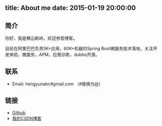  
title: About me
date: 2015-01-19 20:00:00
---

## 简介

你好，我是横云断岭，欢迎参观博客。

目前在阿里巴巴负责5K+应用，60K+机器的Spring Boot微服务技术落地，关注开发体验，微服务，APM，应用诊断，dubbo开源。

## 联系
* Email: hengyunabc#gmail.com （#替换为@）

## 链接

* [Github](https://github.com/hengyunabc)
* [我的CSDN博客](http://blog.csdn.net/hengyunabc)
